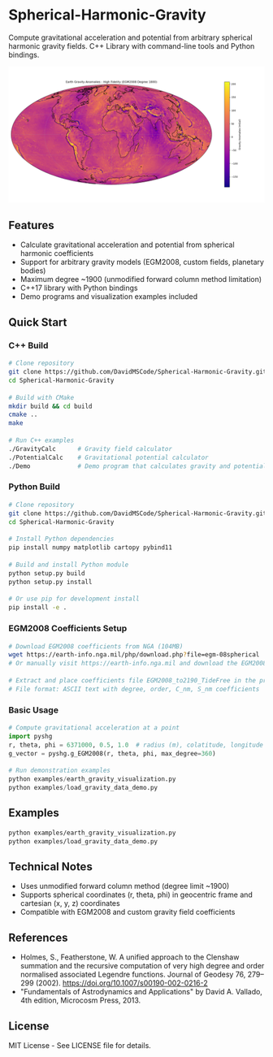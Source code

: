 # Spherical-Harmonic-Gravity

Compute gravitational acceleration and potential from arbitrary spherical harmonic gravity fields.
C++ Library with command-line tools and Python bindings.

![Earth Gravity Anomalies](https://github.com/DavidMSCode/Spherical-Harmonic-Gravity/blob/main/examples/Anomalies1800.png)

## Features

- Calculate gravitational acceleration and potential from spherical harmonic coefficients
- Support for arbitrary gravity models (EGM2008, custom fields, planetary bodies)
- Maximum degree ~1900 (unmodified forward column method limitation)
- C++17 library with Python bindings
- Demo programs and visualization examples included

## Quick Start

### C++ Build
```bash
# Clone repository
git clone https://github.com/DavidMSCode/Spherical-Harmonic-Gravity.git
cd Spherical-Harmonic-Gravity

# Build with CMake
mkdir build && cd build
cmake ..
make

# Run C++ examples
./GravityCalc      # Gravity field calculator
./PotentialCalc    # Gravitational potential calculator
./Demo             # Demo program that calculates gravity and potential at sample locations
```

### Python Build
```bash
# Clone repository
git clone https://github.com/DavidMSCode/Spherical-Harmonic-Gravity.git
cd Spherical-Harmonic-Gravity

# Install Python dependencies
pip install numpy matplotlib cartopy pybind11

# Build and install Python module
python setup.py build
python setup.py install

# Or use pip for development install
pip install -e .
```

### EGM2008 Coefficients Setup
```bash
# Download EGM2008 coefficients from NGA (104MB)
wget https://earth-info.nga.mil/php/download.php?file=egm-08spherical
# Or manually visit https://earth-info.nga.mil and download the EGM2008 spherical harmonics file.

# Extract and place coefficients file EGM2008_to2190_TideFree in the project directory you plan to run from.
# File format: ASCII text with degree, order, C_nm, S_nm coefficients
```

### Basic Usage
```python
# Compute gravitational acceleration at a point
import pyshg
r, theta, phi = 6371000, 0.5, 1.0  # radius (m), colatitude, longitude (rad)
g_vector = pyshg.g_EGM2008(r, theta, phi, max_degree=360)

# Run demonstration examples
python examples/earth_gravity_visualization.py
python examples/load_gravity_data_demo.py
```

## Examples

```bash
python examples/earth_gravity_visualization.py
python examples/load_gravity_data_demo.py
```

## Technical Notes

- Uses unmodified forward column method (degree limit ~1900)
- Supports spherical coordinates (r, theta, phi) in geocentric frame and cartesian (x, y, z) coordinates
- Compatible with EGM2008 and custom gravity field coefficients

## References

- Holmes, S., Featherstone, W. A unified approach to the Clenshaw summation and the recursive computation of very high degree and order normalised associated Legendre functions. Journal of Geodesy 76, 279–299 (2002). https://doi.org/10.1007/s00190-002-0216-2
- "Fundamentals of Astrodynamics and Applications" by David A. Vallado, 4th edition, Microcosm Press, 2013. 

## License

MIT License - See LICENSE file for details.
